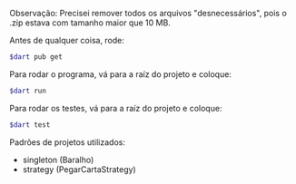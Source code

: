 Observação: Precisei remover todos os arquivos "desnecessários", pois o .zip 
estava com tamanho maior que 10 MB.

Antes de qualquer coisa, rode:

```bash
$dart pub get
```

Para rodar o programa, vá para a raíz do projeto e coloque:

```bash
$dart run
```

Para rodar os testes, vá para a raíz do projeto e coloque:

```bash
$dart test
```

Padrões de projetos utilizados:

- singleton (Baralho)
- strategy (PegarCartaStrategy)
